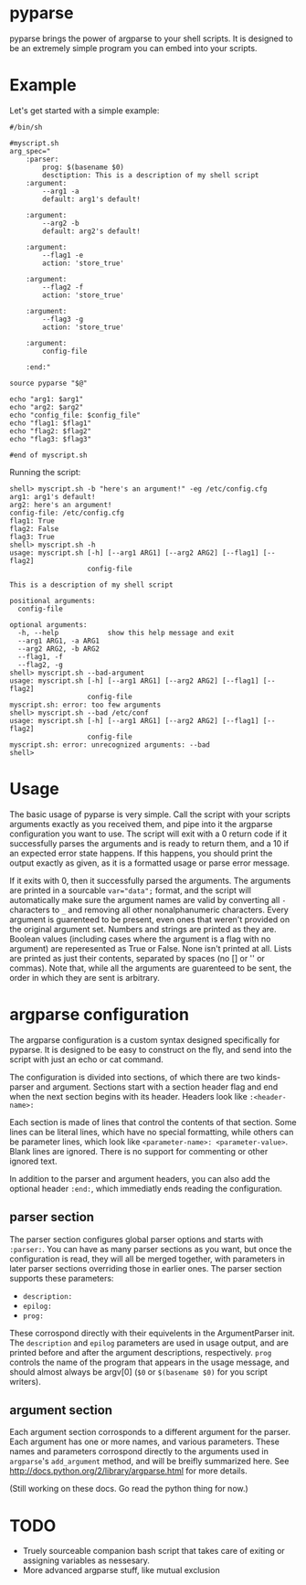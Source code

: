 pyparse
=======

pyparse brings the power of argparse to your shell scripts. It is designed to be
an extremely simple program you can embed into your scripts.

Example
=======

Let's get started with a simple example:

    #/bin/sh

    #myscript.sh
    arg_spec="
        :parser:
            prog: $(basename $0)
            desctiption: This is a description of my shell script
        :argument:
            --arg1 -a
            default: arg1's default!

        :argument:
            --arg2 -b
            default: arg2's default!

        :argument:
            --flag1 -e
            action: 'store_true'

        :argument:
            --flag2 -f
            action: 'store_true'

        :argument:
            --flag3 -g
            action: 'store_true'

        :argument:
            config-file

        :end:"
        
    source pyparse "$@"
    
    echo "arg1: $arg1"
    echo "arg2: $arg2"
    echo "config_file: $config_file"
    echo "flag1: $flag1"
    echo "flag2: $flag2"
    echo "flag3: $flag3"
    
    #end of myscript.sh

Running the script:

    shell> myscript.sh -b "here's an argument!" -eg /etc/config.cfg
    arg1: arg1's default!
    arg2: here's an argument!
    config-file: /etc/config.cfg
    flag1: True
    flag2: False
    flag3: True
    shell> myscript.sh -h
    usage: myscript.sh [-h] [--arg1 ARG1] [--arg2 ARG2] [--flag1] [--flag2]
                       config-file

    This is a description of my shell script

    positional arguments:
      config-file

    optional arguments:
      -h, --help            show this help message and exit
      --arg1 ARG1, -a ARG1
      --arg2 ARG2, -b ARG2
      --flag1, -f
      --flag2, -g
    shell> myscript.sh --bad-argument
    usage: myscript.sh [-h] [--arg1 ARG1] [--arg2 ARG2] [--flag1] [--flag2]
                       config-file
    myscript.sh: error: too few arguments
    shell> myscript.sh --bad /etc/conf
    usage: myscript.sh [-h] [--arg1 ARG1] [--arg2 ARG2] [--flag1] [--flag2]
                       config-file
    myscript.sh: error: unrecognized arguments: --bad
    shell>

Usage
=====

The basic usage of pyparse is very simple. Call the script with your scripts
arguments exactly as you received them, and pipe into it the argparse
configuration you want to use. The script will exit with a 0 return code if it
successfully parses the arguments and is ready to return them, and a 10 if an
expected error state happens. If this happens, you should print the output
exactly as given, as it is a formatted usage or parse error message.

If it exits with 0, then it successfully parsed the arguments. The arguments are
printed in a sourcable `var="data";` format, and the script will automatically
make sure the argument names are valid by converting all `-` characters to `_`
and removing all other nonalphanumeric characters. Every argument is guarenteed
to be present, even ones that weren't provided on the original argument set.
Numbers and strings are printed as they are. Boolean values (including cases
where the argument is a flag with no argument) are reperesented as True or
False. None isn't printed at all. Lists are printed as just their contents,
separated by spaces (no [] or '' or commas). Note that, while all the arguments
are guarenteed to be sent, the order in which they are sent is arbitrary.

argparse configuration
======================

The argparse configuration is a custom syntax designed specifically for pyparse.
It is designed to be easy to construct on the fly, and send into the script
with just an echo or cat command.

The configuration is divided into sections, of which there are two kinds-
parser and argument. Sections start with a section header flag and end when the
next section begins with its header. Headers look like `:<header-name>:`

Each section is made of lines that control the contents of that section. Some
lines can be literal lines, which have no special formatting, while others can
be parameter lines, which look like `<parameter-name>: <parameter-value>`. Blank
lines are ignored. There is no support for commenting or other ignored text.

In addition to the parser and argument headers, you can also add the optional
header `:end:`, which immediatly ends reading the configuration.

parser section
--------------

The parser section configures global parser options and starts with `:parser:`.
You can have as many parser sections as you want, but once the configuration is
read, they will all be merged together, with parameters in later parser sections
overriding those in earlier ones. The parser section supports these parameters:

-   `description:`
-   `epilog:`
-   `prog:`

These corrospond directly with their equivelents in the ArgumentParser init. The
`description` and `epilog` parameters are used in usage output, and are printed
before and after the argument descriptions, respectively. `prog` controls the
name of the program that appears in the usage message, and should almost always
be argv\[0\] (`$0` or `$(basename $0)` for you script writers).

argument section
----------------

Each argument section corrosponds to a different argument for the parser. Each
argument has one or more names, and various parameters. These names and
parameters corrospond directly to the arguments used in `argparse`'s
`add_argument` method, and will be breifly summarized here. See
http://docs.python.org/2/library/argparse.html for more details.

(Still working on these docs. Go read the python thing for now.)

TODO
====

-   Truely sourceable companion bash script that takes care of exiting or assigning
    variables as nessesary.
-   More advanced argparse stuff, like mutual exclusion
